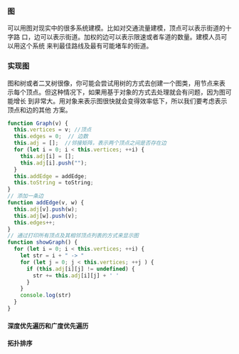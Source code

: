 ### 图
可以用图对现实中的很多系统建模。比如对交通流量建模，顶点可以表示街道的十字路
口，边可以表示街道。加权的边可以表示限速或者车道的数量。建模人员可以用这个系统
来判最佳路线及最有可能堵车的街道。

### 实现图 
图和树或者二叉树很像，你可能会尝试用树的方式去创建一个图类，用节点来表
示每个顶点。但这种情况下，如果用基于对象的方式去处理就会有问题，因为图可能增长
到非常大。用对象来表示图很快就会变得效率低下，所以我们要考虑表示顶点和边的其他
方案。

```javascript
function Graph(v) {
  this.vertices = v; //顶点
  this.edges = 0;  // 边数
  this.adj = [];  //邻接矩阵，表示两个顶点之间是否存在边
  for (let i = 0; i < this.vertices; ++i) {
    this.adj[i] = [];
    this.adj[i].push("");
  }
  this.addEdge = addEdge;
  this.toString = toString;
}
// 添加一条边
function addEdge(v, w) {
  this.adj[v].push(w);
  this.adj[w].push(v);
  this.edges++;
}
// 通过打印所有顶点及其相邻顶点列表的方式来显示图
function showGraph() {
  for (let i = 0; i < this.vertices; ++i) {
    let str = i + " -> "
    for (let j = 0; j < this.vertices; ++j ) {
      if (this.adj[i][j] != undefined) {
        str += this.adj[i][j] + ' '
      }
    }
    console.log(str)
  }
}
```

#### 深度优先遍历和广度优先遍历

#### 拓扑排序

